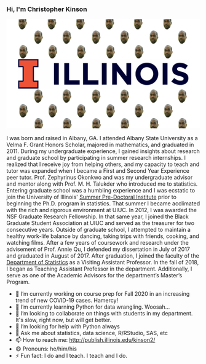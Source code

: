 ### Hi, I'm Christopher Kinson

![](img_background2.png)

I was born and raised in Albany, GA. I attended Albany State University as a Velma F. Grant Honors Scholar, majored in mathematics, and graduated in 2011. During my undergraduate experience, I gained insights about research and graduate school by participating in summer research internships.  I realized that I receive joy from helping others, and my capacity to teach and tutor was expanded when I became a First and Second Year Experience peer tutor. Prof. Zephyrinus Okonkwo and was my undergraduate advisor and mentor along with Prof. M. H. Talukder who introduced me to statistics. Entering graduate school was a humbling experience and I was ecstatic to join the University of Illinois' [Summer Pre-Doctoral Institute](http://www.grad.illinois.edu/spi) prior to beginning the Ph.D. program in statistics.  That summer I became acclimated with the rich and rigorous environment at UIUC. In 2012, I was awarded the NSF Graduate Research Fellowship. In that same year, I joined the Black Graduate Student Association at UIUC and served as the treasurer for two consecutive years. Outside of graduate school, I attempted to maintain a healthy work-life balance by dancing, taking trips with friends, cooking, and watching films. After a few years of coursework and research under the advisement of Prof. Annie Qu, I defended my dissertation in July of 2017 and graduated in August of 2017. After graduation, I joined the faculty of the [Department of Statistics](http://www.stat.illinois.edu/) as a Visiting Assistant Professor. In the fall of 2018, I began as Teaching Assistant Professor in the department. Additionally, I serve as one of the Academic Advisors for the department’s Master’s Program.

- 🔭 I’m currently working on course prep for Fall 2020 in an increasing trend of new COVID-19 cases. Hamercy!
- 🌱 I’m currently learning Python for data wrangling. Woosah...
- 👯 I’m looking to collaborate on things with students in my department. It's slow, right now, but will get better.
- 🤔 I’m looking for help with Python always
- 💬 Ask me about statistics, data science, R/RStudio, SAS, etc
- 📫 How to reach me: http://publish.illinois.edu/kinson2/
- 😄 Pronouns: he/him/his
- ⚡ Fun fact: I do and I teach. I teach and I do.
